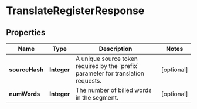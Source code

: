 

# TranslateRegisterResponse

## Properties

Name | Type | Description | Notes
------------ | ------------- | ------------- | -------------
**sourceHash** | **Integer** | A unique source token required by the &#x60;prefix&#x60; parameter for translation requests. |  [optional]
**numWords** | **Integer** | The number of billed words in the segment. |  [optional]



